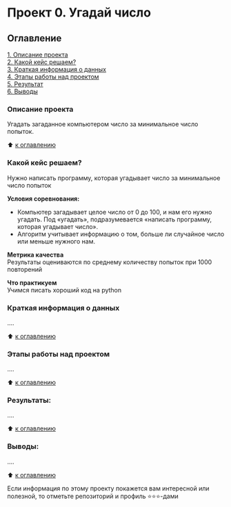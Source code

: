 # Проект 0. Угадай число

## Оглавление  
[1. Описание проекта](https://github.com/Groznoboytsev/sf_ds/tree/main/project_0/README.md#Описание-проекта)  
[2. Какой кейс решаем?](https://github.com/Groznoboytsev/sf_ds/tree/main/project_0/README.md#Какой-кейс-решаем)  
[3. Краткая информация о данных](https://github.com/Groznoboytsev/sf_ds/tree/main/project_0/README.md#Краткая-информация-о-данных)  
[4. Этапы работы над проектом](https://github.com/Groznoboytsev/sf_ds/tree/main/project_0/README.md#Этапы-работы-над-проектом)  
[5. Результат](https://github.com/Groznoboytsev/sf_ds/tree/main/project_0/README.md#Результат)    
[6. Выводы](https://github.com/Groznoboytsev/sf_ds/tree/main/project_0/README.md#Выводы) 

### Описание проекта    
Угадать загаданное компьютером число за минимальное число попыток.

:arrow_up: [к оглавлению](https://github.com/Groznoboytsev/sf_ds/tree/main/project_0/README.md#Оглавление)


### Какой кейс решаем?    
Нужно написать программу, которая угадывает число за минимальное число попыток

**Условия соревнования:**  
- Компьютер загадывает целое число от 0 до 100, и нам его нужно угадать. Под «угадать», подразумевается «написать программу, которая угадывает число».
- Алгоритм учитывает информацию о том, больше ли случайное число или меньше нужного нам.

**Метрика качества**     
Результаты оцениваются по среднему количеству попыток при 1000 повторений

**Что практикуем**     
Учимся писать хороший код на python


### Краткая информация о данных
....
  
:arrow_up: [к оглавлению](README.md#Оглавление)


### Этапы работы над проектом  
....

:arrow_up: [к оглавлению](https://github.com/Groznoboytsev/sf_ds/tree/main/project_0/README.md#Оглавление)


### Результаты:  
....

:arrow_up: [к оглавлению](https://github.com/Groznoboytsev/sf_ds/tree/main/project_0/README.md#Оглавление)


### Выводы:  
....

:arrow_up: [к оглавлению](https://github.com/Groznoboytsev/sf_ds/tree/main/project_0/README.md#Оглавление)


Если информация по этому проекту покажется вам интересной или полезной, то отметьте репозиторий и профиль ⭐️⭐️⭐️-дами